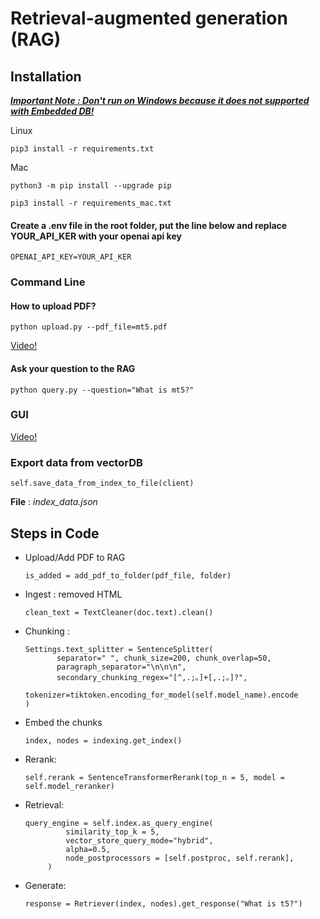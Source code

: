 # Retrieval-augmented generation (RAG)
## Installation
[_**Important Note : Don't run on Windows because it does not supported with Embedded DB!**_
](https://github.com/weaviate/weaviate/issues/3315)


Linux

```pip3 install -r requirements.txt```

Mac

```python3 -m pip install --upgrade pip```

```pip3 install -r requirements_mac.txt```

#### Create a .env file in the root folder, put the line below and replace YOUR_API_KER with your openai api key
```OPENAI_API_KEY=YOUR_API_KER```

### Command Line

#### How to upload PDF?

```python upload.py --pdf_file=mt5.pdf```

<a href="https://youtu.be/z_Xjxqk8E4g" target="_blank">Video!</a>
#### Ask your question to the RAG

```python query.py --question="What is mt5?"```

### GUI

<a href="" target="_blank">Video!</a>


### Export data from vectorDB
```self.save_data_from_index_to_file(client)```  

**File** : *index_data.json*

## Steps in Code
- Upload/Add PDF to RAG

    ```is_added = add_pdf_to_folder(pdf_file, folder)```    

- Ingest : removed HTML

    ```clean_text = TextCleaner(doc.text).clean()```
- Chunking :
    ```
  Settings.text_splitter = SentenceSplitter(
           separator=" ", chunk_size=200, chunk_overlap=50,
           paragraph_separator="\n\n\n",
           secondary_chunking_regex="[^,.;。]+[,.;。]?",
           tokenizer=tiktoken.encoding_for_model(self.model_name).encode
  )
  ```
- Embed the chunks
  
  ```index, nodes = indexing.get_index()```

- Rerank:

    ```self.rerank = SentenceTransformerRerank(top_n = 5, model = self.model_reranker)```
 
- Retrieval:
   ```
  query_engine = self.index.as_query_engine(
            similarity_top_k = 5,
            vector_store_query_mode="hybrid",
            alpha=0.5,
            node_postprocessors = [self.postproc, self.rerank],
        )
  ```
- Generate:

    ```response = Retriever(index, nodes).get_response("What is t5?")```


